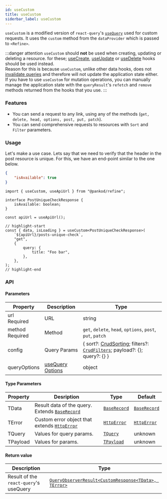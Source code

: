 ```yaml
---
id: useCustom
title: useCustom
siderbar_label: useCustom
---
```


`useCustom` is a modified version of `react-query`'s [`useQuery`](https://react-query.tanstack.com/reference/useQuery) used for custom requests.
It uses the `custom` method from the `dataProvider` which is passed to `<Refine>`.

:::danger attention
`useCustom` should **not** be used when creating, updating or deleting a resource. for these; [useCreate](useCreate.md), [useUpdate](useUpdate.md) or [useDelete](useDelete.md) hooks should be used instead.  
Reason for this is because `useCustom`, unlike other data hooks, does not [invalidate queries](https://react-query.tanstack.com/guides/query-invalidation) and therefore will not update the application state either.  
If you have to use `useCustom` for mutation operations, you can manually manage the application state with the `queryResult`'s `refetch` and `remove` methods returned from the hooks that you use.
:::

### Features

-   You can send a request to any link, using any of the methods (`get, delete, head, options, post, put, patch`).
-   You can send comprehensive requests to resources with `Sort` and `Filter` parameters.

### Usage

Let's make a use case. Lets say that we need to verify that the header in the post resource is unique. For this, we have an end-point similar to the one below.

```json title="https://api.fake-rest.refine.dev/posts/unique-check?title=Foo bar"
{
    "isAvailable": true
}
```

```tsx
import { useCustom, useApiUrl } from "@pankod/refine";

interface PostUniqueCheckResponse {
    isAvailable: boolean;
}

const apiUrl = useApiUrl();

// highlight-start
const { data, isLoading } = useCustom<PostUniqueCheckResponse>(
    `${apiUrl}/posts-unique-check`,
    "get",
    {
        query: {
            title: "Foo bar",
        },
    },
);
// highlight-end
```

### API

#### Parameters

| Property                                        | Description                                                             | Type                                                                                                                                            |
| ----------------------------------------------- | ----------------------------------------------------------------------- | ----------------------------------------------------------------------------------------------------------------------------------------------- |
| url <div className="required">Required</div>    | URL                                                                     | string                                                                                                                                          |
| method <div className="required">Required</div> | Method                                                                  | `get`, `delete`, `head`, `options`, `post`, `put`, `patch`                                                                                      |
| config                                          | Query Params                                                            | { sort?: [CrudSorting](../../interfaces.md#crudsorting); filters?: [`CrudFilters`](../../interfaces.md#crudfilters); payload?: {}; query?: {} } |
| queryOptions                                    | [useQuery Options](https://react-query.tanstack.com/reference/useQuery) | object                                                                                                                                          |

#### Type Parameters

| Property | Desription                                                                       | Type                                           | Default                                        |
| -------- | -------------------------------------------------------------------------------- | ---------------------------------------------- | ---------------------------------------------- |
| TData    | Result data of the query. Extends [`BaseRecord`](../../interfaces.md#baserecord) | [`BaseRecord`](../../interfaces.md#baserecord) | [`BaseRecord`](../../interfaces.md#baserecord) |
| TError   | Custom error object that extends [`HttpError`](../../interfaces.md#httperror)    | [`HttpError`](../../interfaces.md#httperror)   | [`HttpError`](../../interfaces.md#httperror)   |
| TQuery   | Values for query params.                                                         | [`TQuery`](#)                                  | unknown                                        |
| TPayload | Values for params.                                                               | [`TPayload`](#)                                | unknown                                        |

#### Return value

| Description                            | Type                                                                                                        |
| -------------------------------------- | ----------------------------------------------------------------------------------------------------------- |
| Result of the `react-query`'s useQuery | [`QueryObserverResult<CustomResponse<TData>, TError>`](https://react-query.tanstack.com/reference/useQuery) |
